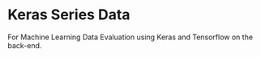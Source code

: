 # Keras Series Data

For Machine Learning Data Evaluation using Keras and Tensorflow on the back-end.
